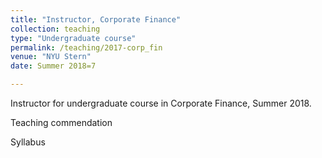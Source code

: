 ```yaml
---
title: "Instructor, Corporate Finance"
collection: teaching
type: "Undergraduate course"
permalink: /teaching/2017-corp_fin
venue: "NYU Stern"
date: Summer 2018=7

---
```


Instructor for undergraduate course in Corporate Finance, Summer 2018. 

Teaching commendation 

Syllabus 